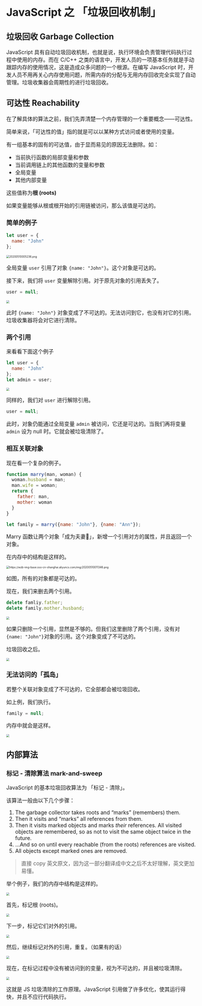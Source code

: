 # JavaScript 之 「垃圾回收机制」

## 垃圾回收 Garbage Collection

JavaScript 具有自动垃圾回收机制，也就是说，执行环境会负责管理代码执行过程中使用的内存。而在 C/C++ 之类的语言中，开发人员的一项基本任务就是手动跟踪内存的使用情况，这是造成众多问题的一个根源。在编写 JavaScript 时，开发人员不用再关心内存使用问题，所需内存的分配与无用内存回收完全实现了自动管理。垃圾收集器会周期性的进行垃圾回收。

## 可达性 Reachability

在了解具体的算法之前，我们先弄清楚一个内存管理的一个重要概念——可达性。

简单来说，「可达性的值」指的就是可以以某种方式访问或者使用的变量。

有一组基本的固有的可达值，由于显而易见的原因无法删除。如：

+ 当前执行函数的局部变量和参数
+ 当前调用链上的其他函数的变量和参数
+ 全局变量
+ 其他内部变量

这些值称为**根 (roots)**

如果变量能够从根或根开始的引用链被访问，那么该值是可达的。

### 简单的例子

```js
let user = {
  name: "John"
};
```

<img src="https://wzb-img-base.oss-cn-shanghai.aliyuncs.com/img/20200510005236.png" alt="20200510005236.png" style="zoom:50%;" />

全局变量 `user` 引用了对象 `{name: "John"}`。这个对象是可达的。

接下来，我们将 `user` 变量解除引用。对于原先对象的引用丢失了。

```js
user = null;
```

<img src="https://wzb-img-base.oss-cn-shanghai.aliyuncs.com/img/20200510010343.png" style="zoom:50%;" />

此时 `{name: "John"}` 对象变成了不可达的。无法访问到它，也没有对它的引用。垃圾收集器将会对它进行清除。

### 两个引用

来看看下面这个例子

```js
let user = {
  name: "John"
};
let admin = user;
```

<img src="https://wzb-img-base.oss-cn-shanghai.aliyuncs.com/img/20200510010727.png" style="zoom:50%;" />

同样的，我们对 `user` 进行解除引用。

```js
user = null;
```

此时，对象仍能通过全局变量 `admin` 被访问，它还是可达的。当我们再将变量 `admin` 设为 null 时。它就会被垃圾清除了。

### 相互关联对象

现在看一个复杂的例子。

```js 
function marry(man, woman) {
  woman.husband = man;
  man.wife = woman;
  return {
    father: man,
    mother: woman
  }
}

let family = marry({name: "John"}, {name: "Ann"});
```

Marry 函数让两个对象「成为夫妻🎎」，新增一个引用对方的属性，并且返回一个对象。

在内存中的结构是这样的。

<img src="https://wzb-img-base.oss-cn-shanghai.aliyuncs.com/img/20200510011346.png" alt="https://wzb-img-base.oss-cn-shanghai.aliyuncs.com/img/20200510011346.png" style="zoom:50%;" />

如图，所有的对象都是可达的。

现在，我们来删去两个引用。

```js
delete famliy.father;
delete family.mother.husband;
```

<img src="https://wzb-img-base.oss-cn-shanghai.aliyuncs.com/img/20200510011721.png" style="zoom:50%;" />

如果只删除一个引用，显然是不够的。但我们这里删除了两个引用，没有对 `{name: "John"}`对象的引用。这个对象变成了不可达的。

垃圾回收之后。

<img src="https://wzb-img-base.oss-cn-shanghai.aliyuncs.com/img/20200510012038.png" style="zoom:50%;" />

### 无法访问的「孤岛」

若整个关联对象变成了不可达的，它全部都会被垃圾回收。

如上例，我们执行。

```js
family = null;
```

内存中就会是这样。

<img src="https://wzb-img-base.oss-cn-shanghai.aliyuncs.com/img/20200510012251.png" style="zoom:50%;" />

## 内部算法

### 标记 - 清除算法 mark-and-sweep

JavaScript 的基本垃圾回收算法为 「标记 - 清除」。

该算法一般由以下几个步骤：

1. The garbage collector takes roots and “marks” (remembers) them.
2. Then it visits and “marks” all references from them.
3. Then it visits marked objects and marks *their* references. All visited objects are remembered, so as not to visit the same object twice in the future.
4. …And so on until every reachable (from the roots) references are visited.
5. All objects except marked ones are removed.

> 直接 copy 英文原文，因为这一部分翻译成中文之后不太好理解，英文更加易懂。

举个例子，我们的内存中结构是这样的。

<img src="https://wzb-img-base.oss-cn-shanghai.aliyuncs.com/img/20200510013021.png" style="zoom:50%;" />

首先，标记根 (roots)。

<img src="https://wzb-img-base.oss-cn-shanghai.aliyuncs.com/img/20200510013453.png" style="zoom:50%;" />

下一步，标记它们对外的引用。

<img src="https://wzb-img-base.oss-cn-shanghai.aliyuncs.com/img/20200510013533.png" style="zoom:50%;" />

然后，继续标记对外的引用，重复。（如果有的话）

<img src="https://wzb-img-base.oss-cn-shanghai.aliyuncs.com/img/20200510013632.png" style="zoom:50%;" />

现在，在标记过程中没有被访问到的变量，视为不可达的，并且被垃圾清除。

<img src="https://wzb-img-base.oss-cn-shanghai.aliyuncs.com/img/20200510013743.png" style="zoom:50%;" />

这就是 JS 垃圾清除的工作原理。JavaScript 引用做了许多优化，使其运行得快，并且不应行代码执行。